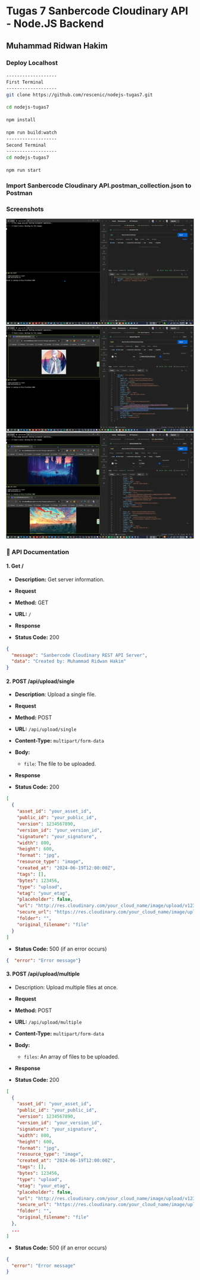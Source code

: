 # Tugas 7 Sanbercode Cloudinary API - Node.JS Backend

## Muhammad Ridwan Hakim

### Deploy Localhost

```bash
-------------------
First Terminal
-------------------
git clone https://github.com/rescenic/nodejs-tugas7.git

cd nodejs-tugas7

npm install

npm run build:watch
-------------------
Second Terminal
-------------------
cd nodejs-tugas7

npm run start
```

### Import Sanbercode Cloudinary API.postman_collection.json to Postman

### Screenshots

![npm run start](docs/nodejs-tugas-7-1.png)
![npm run start](docs/nodejs-tugas-7-2.png)
![npm run start](docs/nodejs-tugas-7-3.png)

### 🔖 API Documentation

#### 1\. Get /

- **Description:** Get server information.

- **Request**

- **Method:** GET

- **URL:** `/`

- **Response**

- **Status Code:** 200

``` json
{
  "message": "Sanbercode Cloudinary REST API Server",
  "data": "Created by: Muhammad Ridwan Hakim"
}
 ```

#### 2\. POST /api/upload/single

- **Description**: Upload a single file.

- **Request**

- **Method:** POST

- **URL:** `/api/upload/single`

- **Content-Type:** `multipart/form-data`

- **Body:**

  - `file`: The file to be uploaded.

- **Response**

- **Status Code:** 200

``` json
[
  {
    "asset_id": "your_asset_id",
    "public_id": "your_public_id",
    "version": 1234567890,
    "version_id": "your_version_id",
    "signature": "your_signature",
    "width": 800,
    "height": 600,
    "format": "jpg",
    "resource_type": "image",
    "created_at": "2024-06-19T12:00:00Z",
    "tags": [],
    "bytes": 123456,
    "type": "upload",
    "etag": "your_etag",
    "placeholder": false,
    "url": "http://res.cloudinary.com/your_cloud_name/image/upload/v1234567890/your_public_id.jpg",
    "secure_url": "https://res.cloudinary.com/your_cloud_name/image/upload/v1234567890/your_public_id.jpg",
    "folder": "",
    "original_filename": "file"
  }
]
 ```

- **Status Code:** 500 (if an error occurs)

``` json
{  "error": "Error message"}
 ```

#### 3\. POST /api/upload/multiple

- Description: Upload multiple files at once.

- **Request**

- **Method:** POST

- **URL:** `/api/upload/multiple`

- **Content-Type:** `multipart/form-data`

- **Body:**

  - `files`: An array of files to be uploaded.

- **Response**

- **Status Code:** 200

``` json
[
  {
    "asset_id": "your_asset_id",
    "public_id": "your_public_id",
    "version": 1234567890,
    "version_id": "your_version_id",
    "signature": "your_signature",
    "width": 800,
    "height": 600,
    "format": "jpg",
    "resource_type": "image",
    "created_at": "2024-06-19T12:00:00Z",
    "tags": [],
    "bytes": 123456,
    "type": "upload",
    "etag": "your_etag",
    "placeholder": false,
    "url": "http://res.cloudinary.com/your_cloud_name/image/upload/v1234567890/your_public_id.jpg",
    "secure_url": "https://res.cloudinary.com/your_cloud_name/image/upload/v1234567890/your_public_id.jpg",
    "folder": "",
    "original_filename": "file"
  },
  ...
]
 ```

- **Status Code:** 500 (if an error occurs)

``` json
{
  "error": "Error message"
}
 ```
